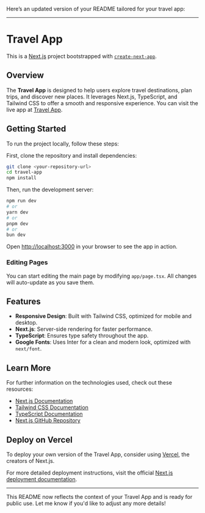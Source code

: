 Here’s an updated version of your README tailored for your travel app:

---

# Travel App

This is a [Next.js](https://nextjs.org/) project bootstrapped with [`create-next-app`](https://github.com/vercel/next.js/tree/canary/packages/create-next-app).

## Overview

The **Travel App** is designed to help users explore travel destinations, plan trips, and discover new places. It leverages Next.js, TypeScript, and Tailwind CSS to offer a smooth and responsive experience. You can visit the live app at [Travel App](https://travel-app-priyank.netlify.app/).

## Getting Started

To run the project locally, follow these steps:

First, clone the repository and install dependencies:

```bash
git clone <your-repository-url>
cd travel-app
npm install
```

Then, run the development server:

```bash
npm run dev
# or
yarn dev
# or
pnpm dev
# or
bun dev
```

Open [http://localhost:3000](http://localhost:3000) in your browser to see the app in action.

### Editing Pages

You can start editing the main page by modifying `app/page.tsx`. All changes will auto-update as you save them.

## Features

- **Responsive Design**: Built with Tailwind CSS, optimized for mobile and desktop.
- **Next.js**: Server-side rendering for faster performance.
- **TypeScript**: Ensures type safety throughout the app.
- **Google Fonts**: Uses Inter for a clean and modern look, optimized with `next/font`.

## Learn More

For further information on the technologies used, check out these resources:

- [Next.js Documentation](https://nextjs.org/docs)
- [Tailwind CSS Documentation](https://tailwindcss.com/docs)
- [TypeScript Documentation](https://www.typescriptlang.org/docs/)
- [Next.js GitHub Repository](https://github.com/vercel/next.js)

## Deploy on Vercel

To deploy your own version of the Travel App, consider using [Vercel](https://vercel.com/), the creators of Next.js.

For more detailed deployment instructions, visit the official [Next.js deployment documentation](https://nextjs.org/docs/deployment).

---

This README now reflects the context of your Travel App and is ready for public use. Let me know if you'd like to adjust any more details!